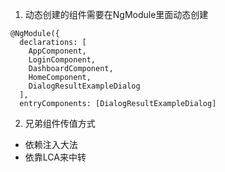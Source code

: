 1. 动态创建的组件需要在NgModule里面动态创建

```
@NgModule({
  declarations: [
    AppComponent,
    LoginComponent,
    DashboardComponent,
    HomeComponent,
    DialogResultExampleDialog        
  ],
  entryComponents: [DialogResultExampleDialog]
```

2. 兄弟组件传值方式
- 依赖注入大法
- 依靠LCA来中转
